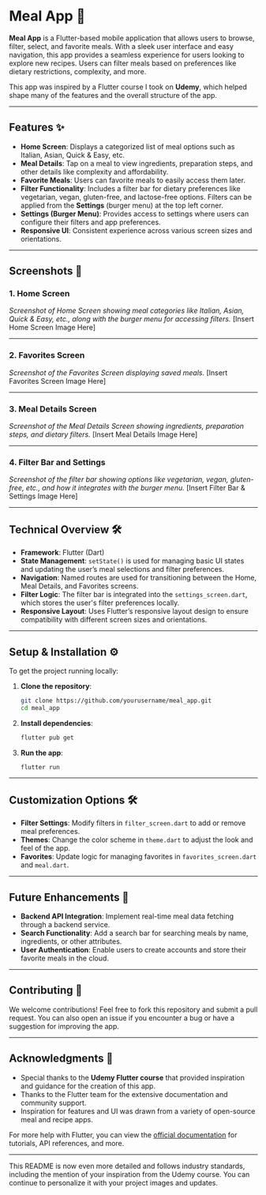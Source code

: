 # **Meal App** 🍲

**Meal App** is a Flutter-based mobile application that allows users to browse, filter, select, and favorite meals. With a sleek user interface and easy navigation, this app provides a seamless experience for users looking to explore new recipes. Users can filter meals based on preferences like dietary restrictions, complexity, and more.

This app was inspired by a Flutter course I took on **Udemy**, which helped shape many of the features and the overall structure of the app.

---

## **Features** ✨

- **Home Screen**: Displays a categorized list of meal options such as Italian, Asian, Quick & Easy, etc.
- **Meal Details**: Tap on a meal to view ingredients, preparation steps, and other details like complexity and affordability.
- **Favorite Meals**: Users can favorite meals to easily access them later.
- **Filter Functionality**: Includes a filter bar for dietary preferences like vegetarian, vegan, gluten-free, and lactose-free options. Filters can be applied from the **Settings** (burger menu) at the top left corner.
- **Settings (Burger Menu)**: Provides access to settings where users can configure their filters and app preferences.
- **Responsive UI**: Consistent experience across various screen sizes and orientations.

---

## **Screenshots** 📸

### 1. **Home Screen**
_Screenshot of Home Screen showing meal categories like Italian, Asian, Quick & Easy, etc., along with the burger menu for accessing filters._
[Insert Home Screen Image Here]

---

### 2. **Favorites Screen**
_Screenshot of the Favorites Screen displaying saved meals._
[Insert Favorites Screen Image Here]

---

### 3. **Meal Details Screen**
_Screenshot of the Meal Details Screen showing ingredients, preparation steps, and dietary filters._
[Insert Meal Details Image Here]

---

### 4. **Filter Bar and Settings**
_Screenshot of the filter bar showing options like vegetarian, vegan, gluten-free, etc., and how it integrates with the burger menu._
[Insert Filter Bar & Settings Image Here]

---

## **Technical Overview** 🛠️

- **Framework**: Flutter (Dart)
- **State Management**: `setState()` is used for managing basic UI states and updating the user’s meal selections and filter preferences.
- **Navigation**: Named routes are used for transitioning between the Home, Meal Details, and Favorites screens.
- **Filter Logic**: The filter bar is integrated into the `settings_screen.dart`, which stores the user's filter preferences locally.
- **Responsive Layout**: Uses Flutter’s responsive layout design to ensure compatibility with different screen sizes and orientations.

---

## **Setup & Installation** ⚙️

To get the project running locally:

1. **Clone the repository**:
   ```bash
   git clone https://github.com/yourusername/meal_app.git
   cd meal_app
   ```

2. **Install dependencies**:
   ```bash
   flutter pub get
   ```

3. **Run the app**:
   ```bash
   flutter run
   ```

---

## **Customization Options** 🛠️

- **Filter Settings**: Modify filters in `filter_screen.dart` to add or remove meal preferences.
- **Themes**: Change the color scheme in `theme.dart` to adjust the look and feel of the app.
- **Favorites**: Update logic for managing favorites in `favorites_screen.dart` and `meal.dart`.

---

## **Future Enhancements** 🔮

- **Backend API Integration**: Implement real-time meal data fetching through a backend service.
- **Search Functionality**: Add a search bar for searching meals by name, ingredients, or other attributes.
- **User Authentication**: Enable users to create accounts and store their favorite meals in the cloud.

---

## **Contributing** 🤝

We welcome contributions! Feel free to fork this repository and submit a pull request. You can also open an issue if you encounter a bug or have a suggestion for improving the app.

---

## **Acknowledgments** 🙏

- Special thanks to the **Udemy Flutter course** that provided inspiration and guidance for the creation of this app.
- Thanks to the Flutter team for the extensive documentation and community support.
- Inspiration for features and UI was drawn from a variety of open-source meal and recipe apps.

For more help with Flutter, you can view the [official documentation](https://docs.flutter.dev/) for tutorials, API references, and more.

---

This README is now even more detailed and follows industry standards, including the mention of your inspiration from the Udemy course. You can continue to personalize it with your project images and updates.
